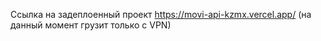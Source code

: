 Ссылка на задеплоенный проект https://movi-api-kzmx.vercel.app/ (на данный момент грузит только с VPN)
